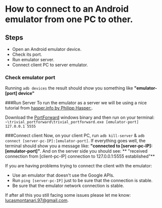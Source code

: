 # How to connect to an Android emulator from one PC to other.

## Steps

- Open an Android emulator device.
- Check its port.
- Run emulator server.
- Connect client PC to server emulator.


### Check emulator port
Running `adb devices` the result should show you something like **"emulator-[port]   device"**

###Run Server
To run the emulator as a server we will be using a nice tutorial from [hasper.info by Philipp Hasper:](https://hasper.info/remote-android-emulator/).

Download the [PortForward](http://www.quantumg.net/portforward.php) windows binary and then run on your terminal:
 `~\trivial_portforward\trivial_portforward.exe [emulator-port] 127.0.0.1 5555`

###Connect client
Now, on your client PC, run `adb kill-server` & `adb connect [server-pc-IP]:[emulator-port]`.
If everything goes well, the terminal should show you a message like: 
**"connected to [server-pc-IP]:[emulator-port]"**.
And on the server side you should see:
** "received connection from [client-pc-IP]
connection to 127.0.0.1:5555 established"**

If you are having problems trying to connect the client with the emulator:
- Use an emulator that doesn't use the Google APIs.
- Run `ping [server-pc-IP]` just to be sure that the connection is stable.
- Be sure that the emulator network connection is stable.

If after all this you still facing some issues please let me know: lucasmontanari.97@gmail.com.
